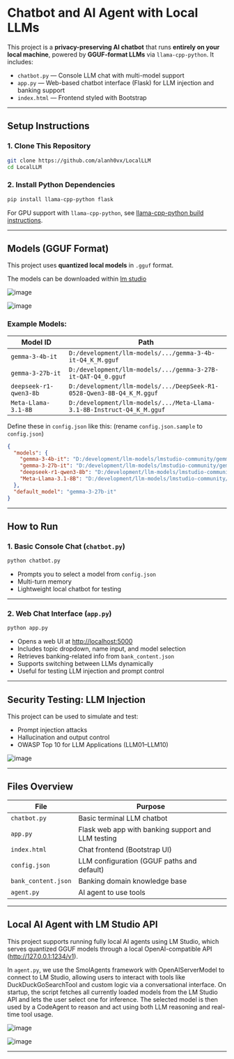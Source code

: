 # Chatbot and AI Agent with Local LLMs 

This project is a **privacy-preserving AI chatbot** that runs **entirely on your local machine**, powered by **GGUF-format LLMs** via `llama-cpp-python`. It includes:

- `chatbot.py` — Console LLM chat with multi-model support  
- `app.py` — Web-based chatbot interface (Flask) for LLM injection and banking support  
- `index.html` — Frontend styled with Bootstrap

---

## Setup Instructions

### 1. Clone This Repository

```bash
git clone https://github.com/alanh0vx/LocalLLM
cd LocalLLM
```

### 2. Install Python Dependencies

```bash
pip install llama-cpp-python flask
```

For GPU support with `llama-cpp-python`, see [llama-cpp-python build instructions](https://github.com/abetlen/llama-cpp-python#installation).

---

## Models (GGUF Format)

This project uses **quantized local models** in `.gguf` format.

The models can be downloaded within  [lm studio](https://lmstudio.ai/)

![image](https://github.com/user-attachments/assets/b128be06-d35d-4d00-961b-98d24e4b4788)

![image](https://github.com/user-attachments/assets/84381a28-abac-43fa-ae47-d541fffaae90)



### Example Models:

| Model ID                 | Path                                                                   |
|--------------------------|------------------------------------------------------------------------|
| `gemma-3-4b-it`          | `D:/development/llm-models/.../gemma-3-4b-it-Q4_K_M.gguf`              |
| `gemma-3-27b-it`          | `D:/development/llm-models/.../gemma-3-27B-it-QAT-Q4_0.gguf`              |
| `deepseek-r1-qwen3-8b`   | `D:/development/llm-models/.../DeepSeek-R1-0528-Qwen3-8B-Q4_K_M.gguf`  |
| `Meta-Llama-3.1-8B`      | `D:/development/llm-models/.../Meta-Llama-3.1-8B-Instruct-Q4_K_M.gguf` |

Define these in `config.json` like this: (rename `config.json.sample` to `config.json`)

```json
{
  "models": {
    "gemma-3-4b-it": "D:/development/llm-models/lmstudio-community/gemma-3-4b-it-GGUF/gemma-3-4b-it-Q4_K_M.gguf",
    "gemma-3-27b-it": "D:/development/llm-models/lmstudio-community/gemma-3-27B-it-qat-GGUF/gemma-3-27B-it-QAT-Q4_0.gguf",
    "deepseek-r1-qwen3-8b": "D:/development/llm-models/lmstudio-community/DeepSeek-R1-0528-Qwen3-8B-GGUF/DeepSeek-R1-0528-Qwen3-8B-Q4_K_M.gguf",
    "Meta-Llama-3.1-8B": "D:/development/llm-models/lmstudio-community/Meta-Llama-3.1-8B-Instruct-GGUF/Meta-Llama-3.1-8B-Instruct-Q4_K_M.gguf"
  },
  "default_model": "gemma-3-27b-it"
}

```

---

## How to Run

### 1. Basic Console Chat (`chatbot.py`)

```bash
python chatbot.py
```

- Prompts you to select a model from `config.json`
- Multi-turn memory
- Lightweight local chatbot for testing

---

### 2. Web Chat Interface (`app.py`)

```bash
python app.py
```

- Opens a web UI at [http://localhost:5000](http://localhost:5000)
- Includes topic dropdown, name input, and model selection
- Retrieves banking-related info from `bank_content.json`
- Supports switching between LLMs dynamically
- Useful for testing LLM injection and prompt control

---

## Security Testing: LLM Injection

This project can be used to simulate and test:

- Prompt injection attacks
- Hallucination and output control
- OWASP Top 10 for LLM Applications (LLM01–LLM10)

![image](https://github.com/user-attachments/assets/aeea56a6-6419-42eb-8231-17eac490c053)


---

## Files Overview

| File                | Purpose                                      |
|---------------------|----------------------------------------------|
| `chatbot.py`        | Basic terminal LLM chatbot                   |
| `app.py`            | Flask web app with banking support and LLM testing |
| `index.html`        | Chat frontend (Bootstrap UI)                 |
| `config.json`       | LLM configuration (GGUF paths and default)   |
| `bank_content.json` | Banking domain knowledge base                |
| `agent.py`          | AI agent to use tools                        |

---

## Local AI Agent with LM Studio API
This project supports running fully local AI agents using LM Studio, which serves quantized GGUF models through a local OpenAI-compatible API (http://127.0.0.1:1234/v1). 


In `agent.py`, we use the SmolAgents framework with OpenAIServerModel to connect to LM Studio, allowing users to interact with tools like DuckDuckGoSearchTool and custom logic via a conversational interface. On startup, the script fetches all currently loaded models from the LM Studio API and lets the user select one for inference. The selected model is then used by a CodeAgent to reason and act using both LLM reasoning and real-time tool usage.

![image](https://github.com/user-attachments/assets/09264040-ffd3-44e0-9a8e-14611e452c50)

![image](https://github.com/user-attachments/assets/b8479027-e54a-4b75-8940-9a0e35f60799)

---


